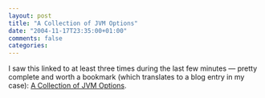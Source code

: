 ```yaml
---
layout: post
title: "A Collection of JVM Options"
date: "2004-11-17T23:35:00+01:00"
comments: false
categories: 
---
```


<p>I saw this linked to at least three times during the last few minutes &#8212; pretty complete and worth a bookmark (which translates to a blog entry in my case): <a href="http://blogs.sun.com/roller/resources/watt/jvm-options-list.html">A Collection of JVM Options</a>.</p>


